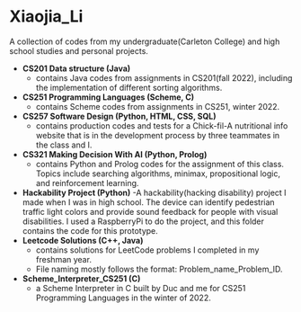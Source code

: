 # Xiaojia_Li
A collection of codes from my undergraduate(Carleton College) and high school studies and personal projects.
* **CS201 Data structure (Java)**
   - contains Java codes from assignments in CS201(fall 2022), including the implementation of different sorting algorithms.
* **CS251 Programming Languages (Scheme, C)**
   - contains Scheme codes from assignments in CS251, winter 2022.
* **CS257 Software Design (Python, HTML, CSS, SQL)**
   - contains production codes and tests for a Chick-fil-A nutritional info website that is in the development process by three teammates in the class and I.
* **CS321 Making Decision With AI (Python, Prolog)**
   - contains Python and Prolog codes for the assignment of this class. Topics include searching algorithms, minimax, propositional logic, and reinforcement learning.
* **Hackability Project (Python)**
   -A hackability(hacking disability) project I made when I was in high school. The device can identify  pedestrian traffic light colors and provide sound feedback for people with visual disabilities. I used a RaspberryPi to do the project, and this folder contains the code for this prototype.
* **Leetcode Solutions (C++, Java)**
  - contains solutions for LeetCode problems I completed in my freshman year.
  - File naming mostly follows the format: Problem_name_Problem_ID.
* **Scheme_Interpreter_CS251 (C)**
  - a Scheme Interpreter in C built by Duc and me for CS251 Programming Languages in the winter of 2022.
 
  

